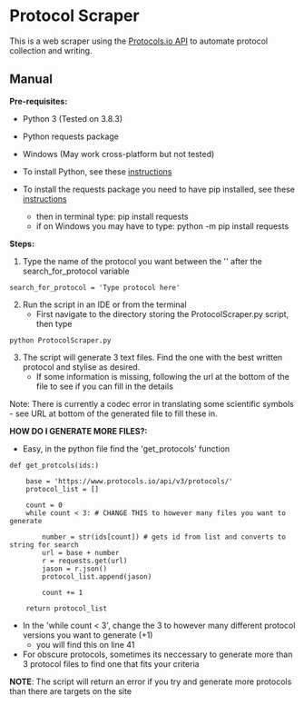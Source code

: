 Protocol Scraper  
=======================

This is a web scraper using the [Protocols.io API](https://apidoc.protocols.io/) to automate protocol collection and writing.  
 
 Manual
 -------

 **Pre-requisites:** 
 * Python 3 (Tested on 3.8.3)
 * Python requests package 
 * Windows (May work cross-platform but not tested)


* To install Python, see these [instructions](https://realpython.com/installing-python/)
* To install the requests package you need to have pip installed, see these [instructions](https://pip.pypa.io/en/stable/installing/)
	* then in terminal type: pip install requests
	* if on Windows you may have to type: python -m pip install requests 

**Steps:**
1. Type the name of the protocol you want between the '' after the search_for_protocol variable 
``` 
search_for_protocol = 'Type protocol here'
```
2. Run the script in an IDE or from the terminal 
 	* First navigate to the directory storing the ProtocolScraper.py script, then type 
``` 
python ProtocolScraper.py 
``` 
3. The script will generate 3 text files. Find the one with the best written protocol and stylise as desired. 
	* If some information is missing, following the url at the bottom of the file to see if you can fill in the details

Note: There is currently a codec error in translating some scientific symbols - see URL at bottom of the generated file to fill these in. 

**HOW DO I GENERATE MORE FILES?:**
* Easy, in the python file find the 'get_protocols' function
```
def get_protcols(ids:)
 
	base = 'https://www.protocols.io/api/v3/protocols/'
	protocol_list = [] 

	count = 0 
	while count < 3: # CHANGE THIS to however many files you want to generate
		
		number = str(ids[count]) # gets id from list and converts to string for search
		url = base + number 
		r = requests.get(url) 
		jason = r.json() 
		protocol_list.append(jason) 

		count += 1 

	return protocol_list
```
* In the 'while count < 3', change the 3 to however many different protocol versions you want to generate (+1) 	
	* you will find this on line 41 
* For obscure protocols, sometimes its neccessary to generate more than 3 protocol files to find one that fits your criteria

**NOTE**: The script will return an error if you try and generate more protocols than there are targets on the site 
